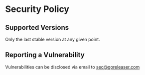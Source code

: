# Security Policy

## Supported Versions

Only the last stable version at any given point.

## Reporting a Vulnerability

Vulnerabilities can be disclosed via email to sec@goreleaser.com
